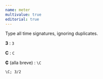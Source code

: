```yaml
---
name: meter
multivalue: true
editorial: true
---
```

Type all time signatures, ignoring duplicates.

**3**
: `3`

**C**
: `C`

**₵** (alla breve)
: `\C`

```
\C; 3/2
```
